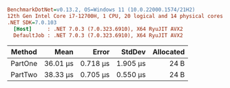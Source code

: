 ``` ini

BenchmarkDotNet=v0.13.2, OS=Windows 11 (10.0.22000.1574/21H2)
12th Gen Intel Core i7-12700H, 1 CPU, 20 logical and 14 physical cores
.NET SDK=7.0.103
  [Host]     : .NET 7.0.3 (7.0.323.6910), X64 RyuJIT AVX2
  DefaultJob : .NET 7.0.3 (7.0.323.6910), X64 RyuJIT AVX2


```
|  Method |     Mean |    Error |   StdDev | Allocated |
|-------- |---------:|---------:|---------:|----------:|
| PartOne | 36.01 μs | 0.718 μs | 1.905 μs |      24 B |
| PartTwo | 38.33 μs | 0.705 μs | 0.550 μs |      24 B |
